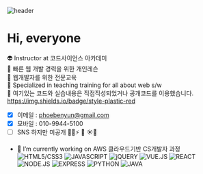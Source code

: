  ![header](https://capsule-render.vercel.app/api?type=waving&color=gradient&height=300&section=header&text=codescience&fontSize=60)
 
 
 # Hi, everyone  
 
👽 Instructor at 코드사이언스 아카데미 <br>
👻 빠른 웹 개발 경력을 위한 개인레슨<br>
👾 웹개발자를 위한 전문교육<br>
🤖 Specialized in teaching training for all about web s/w <br>
💩 여기있는 코드와 실습내용은 직접직성되었거나 공개코드를 이용했습니다.<br>
https://img.shields.io/badge/style-plastic-red
<br>
- [x] 이메일 : phoebenyun@gmail.com
- [X] 모바일 : 010-9944-5100
- [ ] SNS 하지만 미공개
:cactus::cactus::zap: :rose:  :sunny::whale2:

- 🔭 I’m currently working on AWS 클라우드기반 CS개발자 과정  
![HTML5/CSS3](https://img.shields.io/badge/HTML-CSS-orange)
![JAVASCRIPT](https://img.shields.io/badge/JAVASCRIPT-green)
![jQUERY](https://img.shields.io/badge/JQUERY-gold)
![VUE.JS](https://img.shields.io/badge/VUE.JS-yellowgreen)
![REACT](https://img.shields.io/badge/REACT-yellowgreen)
![NODE.JS](https://img.shields.io/badge/NODE.JS-orange)
![EXPRESS](https://img.shields.io/badge/EXPRESS-red)
![PYTHON](https://img.shields.io/badge/PYTHON-yellow)
![JAVA](https://img.shields.io/badge/JAVA-lightblue)

<!--
**PhoebeYoon/PhoebeYoon** is a ✨ _special_ ✨ repository because its `README.md` (this file) appears on your GitHub profile.

Here are some ideas to get you started:


- 🌱 I’m currently learning ...
- 👯 I’m looking to collaborate on ...
- 🤔 I’m looking for help with ...
- 💬 Ask me about ...
- 📫 How to reach me: ...
- 😄 Pronouns: ...
- ⚡ Fun fact: ...
-->
